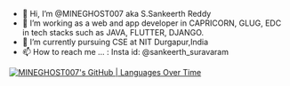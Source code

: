- 👋 Hi, I’m @MINEGHOST007 aka S.Sankeerth Reddy
- 👀 I’m working as a web and app developer in CAPRICORN, GLUG, EDC in tech stacks such as JAVA, FLUTTER, DJANGO.
- 🌱 I’m currently pursuing CSE at NIT Durgapur,India
- 📫 How to reach me ... : Insta id: @sankeerth_suravaram

<!---
MINEGHOST007/MINEGHOST007 is a ✨ special ✨ repository because its `README.md` (this file) appears on your GitHub profile.
You can click the Preview link to take a look at your changes.
--->

[![MINEGHOST007's GitHub | Languages Over Time](https://stats.quine.sh/MINEGHOST007/languages-over-time?theme=dark)](https://quine.sh?utm_source=widgets&utm_campaign=MINEGHOST007)
